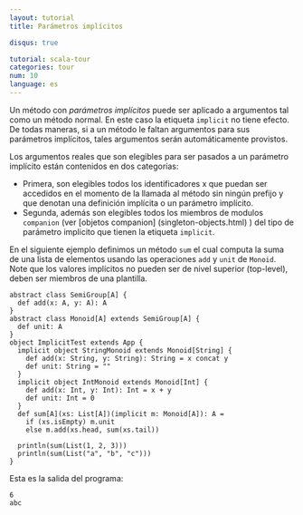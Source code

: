 ```yaml
---
layout: tutorial
title: Parámetros implícitos

disqus: true

tutorial: scala-tour
categories: tour
num: 10
language: es
---
```


Un método con _parámetros implícitos_ puede ser aplicado a argumentos tal como un método normal. En este caso la etiqueta `implicit` no tiene efecto. De todas maneras, si a un método le faltan argumentos para sus parámetros implícitos, tales argumentos serán automáticamente provistos.

Los argumentos reales que son elegibles para ser pasados a un parámetro implícito están contenidos en dos categorías:
* Primera, son elegibles todos los identificadores x que puedan ser accedidos en el momento de la llamada al método sin ningún prefijo y que denotan una definición implícita o un parámetro implícito.
* Segunda, además son elegibles todos los miembros de modulos `companion` (ver [objetos companion] (singleton-objects.html) ) del tipo de parámetro implicito que tienen la etiqueta `implicit`.

En el siguiente ejemplo definimos un método `sum` el cual computa la suma de una lista de elementos usando las operaciones `add` y `unit` de `Monoid`. Note que los valores implícitos no pueden ser de nivel superior (top-level), deben ser miembros de una plantilla.
 
    abstract class SemiGroup[A] {
      def add(x: A, y: A): A
    }
    abstract class Monoid[A] extends SemiGroup[A] {
      def unit: A
    }
    object ImplicitTest extends App {
      implicit object StringMonoid extends Monoid[String] {
        def add(x: String, y: String): String = x concat y
        def unit: String = ""
      }
      implicit object IntMonoid extends Monoid[Int] {
        def add(x: Int, y: Int): Int = x + y
        def unit: Int = 0
      }
      def sum[A](xs: List[A])(implicit m: Monoid[A]): A =
        if (xs.isEmpty) m.unit
        else m.add(xs.head, sum(xs.tail))

      println(sum(List(1, 2, 3)))
      println(sum(List("a", "b", "c")))
    }

Esta es la salida del programa:

    6
    abc
